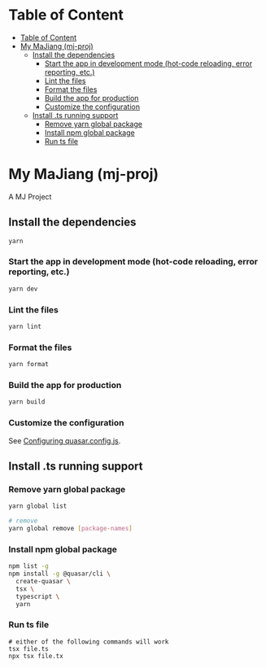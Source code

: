 # Table of Content
- [Table of Content](#markdown-header-table-of-content)
- [My MaJiang (mj-proj)](#markdown-header-my-majiang-mj-proj)
  - [Install the dependencies](#markdown-header-install-the-dependencies)
    - [Start the app in development mode (hot-code reloading, error reporting, etc.)](#markdown-header-start-the-app-in-development-mode-hot-code-reloading-error-reporting-etc)
    - [Lint the files](#markdown-header-lint-the-files)
    - [Format the files](#markdown-header-format-the-files)
    - [Build the app for production](#markdown-header-build-the-app-for-production)
    - [Customize the configuration](#markdown-header-customize-the-configuration)
  - [Install .ts running support](#markdown-header-install-ts-running-support)
    - [Remove yarn global package](#markdown-header-remove-yarn-global-package)
    - [Install npm global package](#markdown-header-install-npm-global-package)
    - [Run ts file](#markdown-header-run-ts-file)


# My MaJiang (mj-proj)

A MJ Project

## Install the dependencies

```bash
yarn
```

### Start the app in development mode (hot-code reloading, error reporting, etc.)

```bash
yarn dev
```

### Lint the files

```bash
yarn lint
```

### Format the files

```bash
yarn format
```

### Build the app for production

```bash
yarn build
```

### Customize the configuration

See [Configuring quasar.config.js](https://v2.quasar.dev/quasar-cli-vite/quasar-config-js).


## Install .ts running support

### Remove yarn global package
```bash
yarn global list
```

```bash
# remove
yarn global remove [package-names]
```


### Install npm global package

```bash
npm list -g
npm install -g @quasar/cli \
  create-quasar \
  tsx \
  typescript \
  yarn
```

### Run ts file
```
# either of the following commands will work
tsx file.ts
npx tsx file.tx
```
